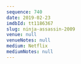 ```yaml
---
sequence: 740
date: 2019-02-23
imdbId: tt1186367
slug: ninja-assassin-2009
venue: null
venueNotes: null
medium: Netflix
mediumNotes: null
---
```

